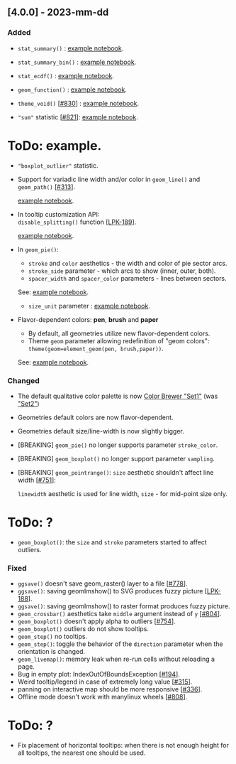 ## [4.0.0] - 2023-mm-dd

### Added

- `stat_summary()` : 
  [example notebook](https://nbviewer.org/github/JetBrains/lets-plot/blob/master/docs/f-23c/stat_summary.ipynb).

- `stat_summary_bin()` :
  [example notebook](https://nbviewer.org/github/JetBrains/lets-plot/blob/master/docs/f-23c/stat_summary_bin.ipynb).

- `stat_ecdf()` :
  [example notebook](https://nbviewer.org/github/JetBrains/lets-plot/blob/master/docs/f-23c/stat_ecdf.ipynb). 

- `geom_function()` :
  [example notebook](https://nbviewer.org/github/JetBrains/lets-plot/blob/master/docs/f-23c/geom_function.ipynb).

- `theme_void()` [[#830](https://github.com/JetBrains/lets-plot/issues/830)] :
  [example notebook](https://nbviewer.org/github/JetBrains/lets-plot/blob/master/docs/f-23c/theme_void.ipynb).

- `"sum"` statistic [[#821](https://github.com/JetBrains/lets-plot/issues/821)]:
  [example notebook](https://nbviewer.org/github/JetBrains/lets-plot/blob/master/docs/f-23c/stat_sum.ipynb).
                                  
# ToDo: example.
- `"boxplot_outlier"` statistic.          
                               
- Support for variadic line width and/or color in `geom_line()` and `geom_path()` [[#313](https://github.com/JetBrains/lets-plot/issues/313)].

  [example notebook](https://nbviewer.org/github/JetBrains/lets-plot/blob/master/docs/f-23c/aes_size_color_variadic_lines.ipynb). 
      

- In tooltip customization API:\
  `disable_splitting()` function [[LPK-189](https://github.com/JetBrains/lets-plot-kotlin/issues/189)].

  [example notebook](https://nbviewer.org/github/JetBrains/lets-plot/blob/master/docs/f-23c/tooltips_disable_splitting.ipynb).


- In `geom_pie()`:
  - `stroke` and `color` aesthetics - the width and color of pie sector arcs.
  - `stroke_side` parameter - which arcs to show (inner, outer, both).
  - `spacer_width` and `spacer_color` parameters - lines between sectors.
  
  See: [example notebook](https://nbviewer.org/github/JetBrains/lets-plot/blob/master/docs/f-23c/geom_pie_stroke_and_spacers.ipynb).

  - `size_unit` parameter : [example notebook](https://nbviewer.org/github/JetBrains/lets-plot/blob/master/docs/f-23c/geom_pie_size_unit.ipynb).


- Flavor-dependent colors: **pen**, **brush** and **paper** 
  - By default, all geometries utilize new flavor-dependent colors. 
  - Theme `geom` parameter allowing redefinition of "geom colors":  `theme(geom=element_geom(pen, brush,paper))`.

  See: [example notebook](https://nbviewer.org/github/JetBrains/lets-plot/blob/master/docs/f-23c/geom_theme_colors.ipynb).



### Changed

- The default qualitative color palette is now [Color Brewer "Set1"](https://colorbrewer2.org/#type=qualitative&scheme=Set1&n=9) (was ["Set2"](https://colorbrewer2.org/#type=qualitative&scheme=Set2&n=8))
- Geometries default colors are now flavor-dependent.
- Geometries default size/line-width is now slightly bigger.

- [BREAKING] `geom_pie()` no longer supports parameter `stroke_color`.

- [BREAKING] `geom_boxplot()` no longer support parameter `sampling`.

- [BREAKING] `geom_pointrange()`: `size` aesthetic shouldn't affect line width [[#751](https://github.com/JetBrains/lets-plot/issues/751)]:

  `linewidth` aesthetic is used for line width, `size` - for mid-point size only.

# ToDo: ?
- `geom_boxplot()`: the `size` and `stroke` parameters started to affect outliers.



### Fixed

- `ggsave()` doesn't save geom_raster() layer to a file [[#778](https://github.com/JetBrains/lets-plot/issues/778)].
- `ggsave()`: saving geomImshow() to SVG produces fuzzy picture [[LPK-188](https://github.com/JetBrains/lets-plot-kotlin/issues/188)].
- `ggsave()`: saving geomImshow() to raster format produces fuzzy picture.
- `geom_crossbar()` aesthetics take `middle` argument instead of `y` [[#804](https://github.com/JetBrains/lets-plot/issues/804)].
- `geom_boxplot()` doesn't apply alpha to outliers [[#754](https://github.com/JetBrains/lets-plot/issues/754)].
- `geom_boxplot()` outliers do not show tooltips.
- `geom_step()` no tooltips.
- `geom_step()`: toggle the behavior of the `direction` parameter when the orientation is changed.
- `geom_livemap()`: memory leak when re-run cells without reloading a page.
- Bug in empty plot: IndexOutOfBoundsException [[#194](https://github.com/JetBrains/lets-plot-kotlin/issues/194)].
- Weird tooltip/legend in case of extremely long value [[#315](https://github.com/JetBrains/lets-plot/issues/315)].
- panning on interactive map should be more responsive [[#336](https://github.com/JetBrains/lets-plot/issues/336)].
- Offline mode doesn't work with manylinux wheels [[#808](https://github.com/JetBrains/lets-plot/issues/808)].

# ToDo: ?
- Fix placement of horizontal tooltips: when there is not enough height for all tooltips, the nearest one should be used.
